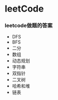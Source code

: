 # leetCode

### leetcode做题的答案

[ 指定数据结构和基本算法]: https://github.com/lhz1165/leetCode/tree/master/org/example/leetcode300/specified	"algorithm"

- DFS
- BFS
- 二分
- 数组
- 动态规划
- 字符串
- 双指针
- 二叉树
- 哈希和堆
- 链表
